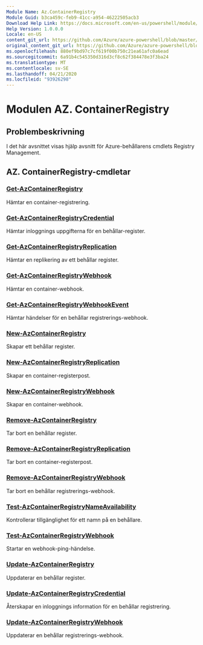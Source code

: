 ```yaml
---
Module Name: Az.ContainerRegistry
Module Guid: b3ca459c-feb9-41cc-a954-46222505acb3
Download Help Link: https://docs.microsoft.com/en-us/powershell/module/az.containerregistry
Help Version: 1.0.0.0
Locale: en-US
content_git_url: https://github.com/Azure/azure-powershell/blob/master/src/ContainerRegistry/ContainerRegistry/help/Az.ContainerRegistry.md
original_content_git_url: https://github.com/Azure/azure-powershell/blob/master/src/ContainerRegistry/ContainerRegistry/help/Az.ContainerRegistry.md
ms.openlocfilehash: 880ef9bd97c7cf619f00b750c21ea61afc0a6ead
ms.sourcegitcommit: 6a91b4c545350d316d3cf8c62f384478e3f3ba24
ms.translationtype: MT
ms.contentlocale: sv-SE
ms.lasthandoff: 04/21/2020
ms.locfileid: "93926298"
---
```

# Modulen AZ. ContainerRegistry
## Problembeskrivning
I det här avsnittet visas hjälp avsnitt för Azure-behållarens cmdlets Registry Management.

## AZ. ContainerRegistry-cmdletar
### [Get-AzContainerRegistry](Get-AzContainerRegistry.md)
Hämtar en container-registrering.

### [Get-AzContainerRegistryCredential](Get-AzContainerRegistryCredential.md)
Hämtar inloggnings uppgifterna för en behållar-register.

### [Get-AzContainerRegistryReplication](Get-AzContainerRegistryReplication.md)
Hämtar en replikering av ett behållar register.

### [Get-AzContainerRegistryWebhook](Get-AzContainerRegistryWebhook.md)
Hämtar en container-webhook.

### [Get-AzContainerRegistryWebhookEvent](Get-AzContainerRegistryWebhookEvent.md)
Hämtar händelser för en behållar registrerings-webhook.

### [New-AzContainerRegistry](New-AzContainerRegistry.md)
Skapar ett behållar register.

### [New-AzContainerRegistryReplication](New-AzContainerRegistryReplication.md)
Skapar en container-registerpost.

### [New-AzContainerRegistryWebhook](New-AzContainerRegistryWebhook.md)
Skapar en container-webhook.

### [Remove-AzContainerRegistry](Remove-AzContainerRegistry.md)
Tar bort en behållar register.

### [Remove-AzContainerRegistryReplication](Remove-AzContainerRegistryReplication.md)
Tar bort en container-registerpost.

### [Remove-AzContainerRegistryWebhook](Remove-AzContainerRegistryWebhook.md)
Tar bort en behållar registrerings-webhook.

### [Test-AzContainerRegistryNameAvailability](Test-AzContainerRegistryNameAvailability.md)
Kontrollerar tillgänglighet för ett namn på en behållare.

### [Test-AzContainerRegistryWebhook](Test-AzContainerRegistryWebhook.md)
Startar en webhook-ping-händelse.

### [Update-AzContainerRegistry](Update-AzContainerRegistry.md)
Uppdaterar en behållar register.

### [Update-AzContainerRegistryCredential](Update-AzContainerRegistryCredential.md)
Återskapar en inloggnings information för en behållar registrering.

### [Update-AzContainerRegistryWebhook](Update-AzContainerRegistryWebhook.md)
Uppdaterar en behållar registrerings-webhook.

